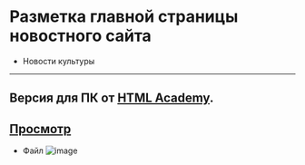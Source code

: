 # Разметка главной страницы новостного сайта
* Новости культуры
---
Версия для ПК от [HTML Academy](https://htmlacademy.ru).
---
## [Просмотр](https://portfolio.webpeternet.ru/culture/)
* Файл
![image](https://files.webpeternet.ru/culture-news.png)
